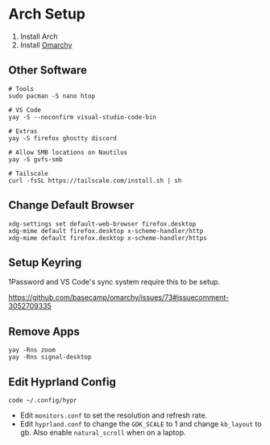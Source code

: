 # Arch Setup

1. Install Arch
2. Install [Omarchy](https://omarchy.org/)

## Other Software

```
# Tools
sudo pacman -S nano htop

# VS Code
yay -S --noconfirm visual-studio-code-bin

# Extras
yay -S firefox ghostty discord

# Allow SMB locations on Nautilus
yay -S gvfs-smb

# Tailscale
curl -fsSL https://tailscale.com/install.sh | sh
```

## Change Default Browser

```
xdg-settings set default-web-browser firefox.desktop
xdg-mime default firefox.desktop x-scheme-handler/http
xdg-mime default firefox.desktop x-scheme-handler/https
```

## Setup Keyring

1Password and VS Code's sync system require this to be setup.

https://github.com/basecamp/omarchy/issues/73#issuecomment-3052709335

## Remove Apps

```
yay -Rns zoom
yay -Rns signal-desktop
```

## Edit Hyprland Config

```
code ~/.config/hypr
```

- Edit `monitors.conf` to set the resolution and refresh rate.
- Edit `hyprland.conf` to change the `GDK_SCALE` to 1 and change `kb_layout` to gb. Also enable `natural_scroll` when on a laptop.

